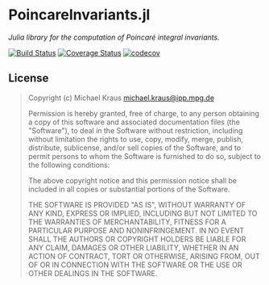 # PoincareInvariants.jl

*Julia library for the computation of Poincaré integral invariants.*

[![Build Status](https://travis-ci.org/DDMGNI/PoincareInvariants.jl.svg?branch=master)](https://travis-ci.org/DDMGNI/PoincareInvariants.jl)
[![Coverage Status](https://coveralls.io/repos/github/DDMGNI/PoincareInvariants.jl/badge.svg)](https://coveralls.io/github/DDMGNI/PoincareInvariants.jl)
[![codecov](https://codecov.io/gh/DDMGNI/PoincareInvariants.jl/branch/master/graph/badge.svg)](https://codecov.io/gh/DDMGNI/PoincareInvariants.jl)


## License

> Copyright (c) Michael Kraus <michael.kraus@ipp.mpg.de>
>
> Permission is hereby granted, free of charge, to any person obtaining a copy
> of this software and associated documentation files (the "Software"), to deal
> in the Software without restriction, including without limitation the rights
> to use, copy, modify, merge, publish, distribute, sublicense, and/or sell
> copies of the Software, and to permit persons to whom the Software is
> furnished to do so, subject to the following conditions:
>
> The above copyright notice and this permission notice shall be included in all
> copies or substantial portions of the Software.
>
> THE SOFTWARE IS PROVIDED "AS IS", WITHOUT WARRANTY OF ANY KIND, EXPRESS OR
> IMPLIED, INCLUDING BUT NOT LIMITED TO THE WARRANTIES OF MERCHANTABILITY,
> FITNESS FOR A PARTICULAR PURPOSE AND NONINFRINGEMENT. IN NO EVENT SHALL THE
> AUTHORS OR COPYRIGHT HOLDERS BE LIABLE FOR ANY CLAIM, DAMAGES OR OTHER
> LIABILITY, WHETHER IN AN ACTION OF CONTRACT, TORT OR OTHERWISE, ARISING FROM,
> OUT OF OR IN CONNECTION WITH THE SOFTWARE OR THE USE OR OTHER DEALINGS IN THE
> SOFTWARE.
